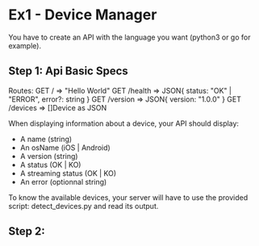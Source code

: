 # Ex1 - Device Manager

You have to create an API with the language you want (python3 or go for example).

## Step 1: Api Basic Specs

Routes:
GET / => "Hello World"
GET /health => JSON{ status: "OK" | "ERROR", error?: string }
GET /version => JSON{ version: "1.0.0" }
GET /devices => []Device as JSON

When displaying information about a device, your API should display:
- A name (string)
- An osName (iOS | Android)
- A version (string)
- A status (OK | KO)
- A streaming status (OK | KO)
- An error (optionnal string)

To know the available devices, your server will have to use the provided script: detect_devices.py and read its output.

## Step 2:

